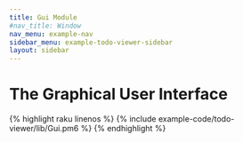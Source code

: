 ```yaml
---
title: Gui Module
#nav_title: Window
nav_menu: example-nav
sidebar_menu: example-todo-viewer-sidebar
layout: sidebar
---
```


# The Graphical User Interface

{% highlight raku linenos %}
{% include example-code/todo-viewer/lib/Gui.pm6 %}
{% endhighlight %}
